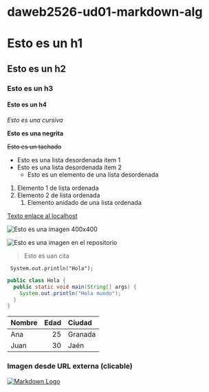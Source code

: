 # daweb2526-ud01-markdown-alg

# Esto es un h1
## Esto es un h2
### Esto es un h3
#### Esto es un h4

  *Esto es una cursiva*
  
  **Esto es una negrita**
  
  ~~Esto es un tachado~~

- Esto es una lista desordenada item 1
- Esto es una lista desordenada item 2
  - Esto es un elemento de una lista desordenada

1. Elemento 1 de lista ordenada
2. Elemento 2 de lista ordenada
   1. Elemento anidado de una lista ordenada

[Texto enlace al localhost](http://localhost:8080/index.jsp)

![Esto es una imagen 400x400](https://placehold.co/400)

![Esto es una imagen en el repositorio](imagenBicho.avif)

> Esto es uan cita

` System.out.println("Hola");`

```java
public class Hola {
  public static void main(String[] args) {
    System.out.println("Hola mundo");
  }
}
```

| Nombre | Edad | Ciudad   |
|:-------|----:|:----------|
| Ana    |  25 | Granada   |
| Juan   |  30 | Jaén      |

### Imagen desde URL externa (clicable)
[![Markdown Logo](https://upload.wikimedia.org/wikipedia/commons/thumb/d/d7/Cristiano_Ronaldo_playing_for_Al_Nassr_FC_against_Persepolis%2C_September_2023_%28cropped%29.jpg/250px-Cristiano_Ronaldo_playing_for_Al_Nassr_FC_against_Persepolis%2C_September_2023_%28cropped%29.jpg)](https://es.wikipedia.org/wiki/Cristiano_Ronaldo)
